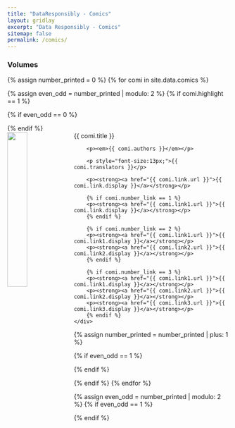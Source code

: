 ```yaml
---
title: "DataResponsibly - Comics"
layout: gridlay
excerpt: "Data Responsibly - Comics"
sitemap: false
permalink: /comics/
---
```


### Volumes

{% assign number_printed = 0 %}
{% for comi in site.data.comics %}

{% assign even_odd = number_printed | modulo: 2 %}
{% if comi.highlight == 1 %}

{% if even_odd == 0 %}
<div class="row">
{% endif %}

<div class="col-sm-6">
 <div class="well row">
    <div class="col-xs-4">
        <img src="{{ site.url }}{{ site.baseurl }}/images/{{ comi.image }}" class="img-responsive" width="30%" height="auto" style="float: left" />
    </div>
    <div class="col-xs-8">
        <pubtit>{{ comi.title }}</pubtit>

        <p><em>{{ comi.authors }}</em></p>

        <p style="font-size:13px;">{{ comi.translators }}</p>

        <p><strong><a href="{{ comi.link.url }}">{{ comi.link.display }}</a></strong></p>

        {% if comi.number_link == 1 %}
        <p><strong><a href="{{ comi.link1.url }}">{{ comi.link.display }}</a></strong></p>
        {% endif %}

        {% if comi.number_link == 2 %}
        <p><strong><a href="{{ comi.link1.url }}">{{ comi.link1.display }}</a></strong></p>
        <p><strong><a href="{{ comi.link2.url }}">{{ comi.link2.display }}</a></strong></p>
        {% endif %}

        {% if comi.number_link == 3 %}
        <p><strong><a href="{{ comi.link1.url }}">{{ comi.link1.display }}</a></strong></p>
        <p><strong><a href="{{ comi.link2.url }}">{{ comi.link2.display }}</a></strong></p>
        <p><strong><a href="{{ comi.link3.url }}">{{ comi.link3.display }}</a></strong></p>
        {% endif %}
    </div>
 </div>
</div>

{% assign number_printed = number_printed | plus: 1 %}

{% if even_odd == 1 %}
</div>
{% endif %}

{% endif %}
{% endfor %}

{% assign even_odd = number_printed | modulo: 2 %}
{% if even_odd == 1 %}
</div>
{% endif %}
  